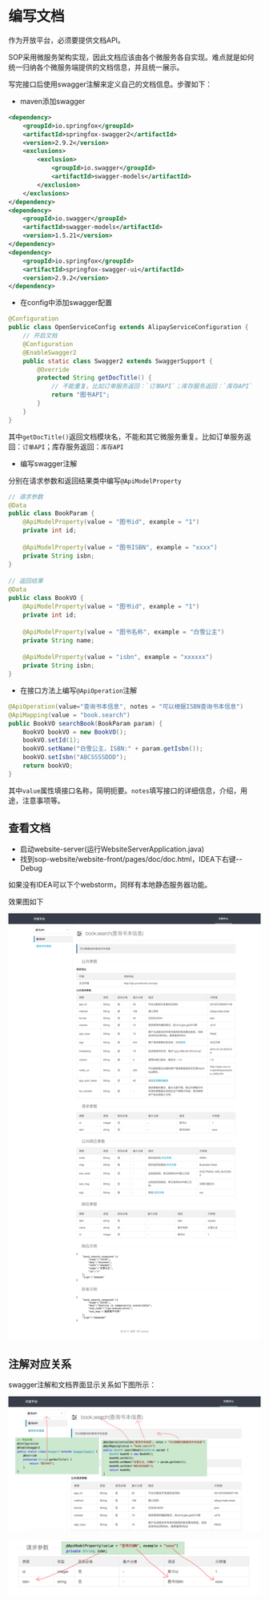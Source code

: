# 编写文档

作为开放平台，必须要提供文档API。

SOP采用微服务架构实现，因此文档应该由各个微服务各自实现。难点就是如何统一归纳各个微服务端提供的文档信息，并且统一展示。

写完接口后使用swagger注解来定义自己的文档信息。步骤如下：

- maven添加swagger

```xml
<dependency>
    <groupId>io.springfox</groupId>
    <artifactId>springfox-swagger2</artifactId>
    <version>2.9.2</version>
    <exclusions>
        <exclusion>
            <groupId>io.swagger</groupId>
            <artifactId>swagger-models</artifactId>
        </exclusion>
    </exclusions>
</dependency>
<dependency>
    <groupId>io.swagger</groupId>
    <artifactId>swagger-models</artifactId>
    <version>1.5.21</version>
</dependency>
<dependency>
    <groupId>io.springfox</groupId>
    <artifactId>springfox-swagger-ui</artifactId>
    <version>2.9.2</version>
</dependency>

```

- 在config中添加swagger配置

```java
@Configuration
public class OpenServiceConfig extends AlipayServiceConfiguration {
    // 开启文档
    @Configuration
    @EnableSwagger2
    public static class Swagger2 extends SwaggerSupport {
        @Override
        protected String getDocTitle() {
            // 不能重复。比如订单服务返回：`订单API`；库存服务返回：`库存API`
            return "图书API";
        }
    }
}
```

其中`getDocTitle()`返回文档模块名，不能和其它微服务重复。比如订单服务返回：`订单API`；库存服务返回：`库存API`

- 编写swagger注解

分别在请求参数和返回结果类中编写`@ApiModelProperty`

```java
// 请求参数
@Data
public class BookParam {
    @ApiModelProperty(value = "图书id", example = "1")
    private int id;

    @ApiModelProperty(value = "图书ISBN", example = "xxxx")
    private String isbn;
}

// 返回结果
@Data
public class BookVO {
    @ApiModelProperty(value = "图书id", example = "1")
    private int id;

    @ApiModelProperty(value = "图书名称", example = "白雪公主")
    private String name;

    @ApiModelProperty(value = "isbn", example = "xxxxxx")
    private String isbn;
}
```

- 在接口方法上编写`@ApiOperation`注解

```java
@ApiOperation(value="查询书本信息", notes = "可以根据ISBN查询书本信息")
@ApiMapping(value = "book.search")
public BookVO searchBook(BookParam param) {
    BookVO bookVO = new BookVO();
    bookVO.setId(1);
    bookVO.setName("白雪公主，ISBN:" + param.getIsbn());
    bookVO.setIsbn("ABCSSSSDDD");
    return bookVO;
}
```

其中`value`属性填接口名称，简明扼要。`notes`填写接口的详细信息，介绍，用途，注意事项等。

## 查看文档

- 启动website-server(运行WebsiteServerApplication.java)
- 找到sop-website/website-front/pages/doc/doc.html，IDEA下右键--Debug

如果没有IDEA可以下个webstorm，同样有本地静态服务器功能。

效果图如下

![预览](images/10041_1.png "10041_1.png")

## 注解对应关系

swagger注解和文档界面显示关系如下图所示：

![预览](images/10041_2.png "10041_2.png")


![预览](images/10041_3.png "10041_3.png")